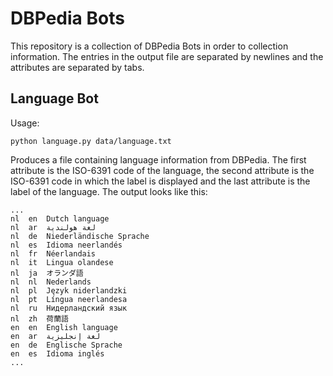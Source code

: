 # DBPedia Bots

This repository is a collection of DBPedia Bots in order to collection information. The entries in the output file are separated by newlines and the attributes are separated by tabs.

## Language Bot

Usage:

```
python language.py data/language.txt
```

Produces a file containing language information from DBPedia. The first attribute is the ISO-6391 code of the language, the second attribute is the ISO-6391 code in which the label is displayed and the last attribute is the label of the language. The output looks like this:

```
...
nl	en	Dutch language
nl	ar	لغة هولندية
nl	de	Niederländische Sprache
nl	es	Idioma neerlandés
nl	fr	Néerlandais
nl	it	Lingua olandese
nl	ja	オランダ語
nl	nl	Nederlands
nl	pl	Język niderlandzki
nl	pt	Língua neerlandesa
nl	ru	Нидерландский язык
nl	zh	荷蘭語
en	en	English language
en	ar	لغة إنجليزية
en	de	Englische Sprache
en	es	Idioma inglés
...
```

